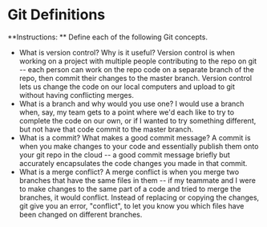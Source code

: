 # Git Definitions

**Instructions: ** Define each of the following Git concepts.

* What is version control?  Why is it useful?
Version control is when working on a project with multiple people contributing to the repo on git -- each person can work on the repo code on a separate branch of the repo, then commit their changes to the master branch. Version control lets us change the code on our local computers and upload to git without having conflicting merges.
* What is a branch and why would you use one?
I would use a branch when, say, my team gets to a point where we'd each like to try to complete the code on our own, or if I wanted to try something different, but not have that code commit to the master branch.
* What is a commit? What makes a good commit message?
A commit is when you make changes to your code and essentially publish them onto your git repo in the cloud -- a good commit message briefly but accurately encapsulates the code changes you made in that commit.
* What is a merge conflict?
A merge conflict is when you merge two branches that have the same files in them -- if my teammate and I were to make changes to the same part of a code and tried to merge the branches, it would conflict. Instead of replacing or copying the changes, git give you an error, "conflict", to let you know you which files have been changed on different branches.